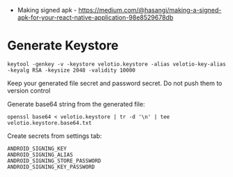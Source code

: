 - Making signed apk - https://medium.com/@hasangi/making-a-signed-apk-for-your-react-native-application-98e8529678db

# Generate Keystore

```
keytool -genkey -v -keystore velotio.keystore -alias velotio-key-alias -keyalg RSA -keysize 2048 -validity 10000
```

Keep your generated file secret and password secret. Do not push them to version control

Generate base64 string from the generated file:

```
openssl base64 < velotio.keystore | tr -d '\n' | tee velotio.keystore.base64.txt
```


Create secrets from settings tab:
```
ANDROID_SIGNING_KEY
ANDROID_SIGNING_ALIAS
ANDROID_SIGNING_STORE_PASSWORD
ANDROID_SIGNING_KEY_PASSWORD
```